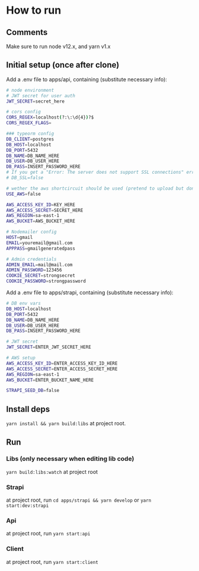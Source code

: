 # How to run

## Comments

Make sure to run node v12.x, and yarn v1.x

## Initial setup (once after clone)

Add a .env file to apps/api, containing (substitute necessary info):

```bash
# node environment
# JWT secret for user auth
JWT_SECRET=secret_here

# cors config
CORS_REGEX=localhost(?:\:\d{4})?$
CORS_REGEX_FLAGS=

### typeorm config
DB_CLIENT=postgres
DB_HOST=localhost
DB_PORT=5432
DB_NAME=DB_NAME_HERE
DB_USER=DB_USER_HERE
DB_PASS=INSERT_PASSWORD_HERE
# If you get a "Error: The server does not support SSL connections" error, uncomment the next line
# DB_SSL=false

# wether the aws shortcircuit should be used (pretend to upload but don't really)
USE_AWS=false

AWS_ACCESS_KEY_ID=KEY_HERE
AWS_ACCESS_SECRET=SECRET_HERE
AWS_REGION=sa-east-1
AWS_BUCKET=AWS_BUCKET_HERE

# Nodemailer config
HOST=gmail
EMAIL=youremail@gmail.com
APPPASS=gmailgeneratedpass

# Admin credentials
ADMIN_EMAIL=mail@mail.com
ADMIN_PASSWORD=123456
COOKIE_SECRET=strongsecret
COOKIE_PASSWORD=strongpassword
```

Add a .env file to apps/strapi, containing (substitute necessary info):

```bash
# DB env vars
DB_HOST=localhost
DB_PORT=5432
DB_NAME=DB_NAME_HERE
DB_USER=DB_USER_HERE
DB_PASS=INSERT_PASSWORD_HERE

# JWT secret
JWT_SECRET=ENTER_JWT_SECRET_HERE

# AWS setup
AWS_ACCESS_KEY_ID=ENTER_ACCESS_KEY_ID_HERE
AWS_ACCESS_SECRET=ENTER_ACCESS_SECRET_HERE
AWS_REGION=sa-east-1
AWS_BUCKET=ENTER_BUCKET_NAME_HERE

STRAPI_SEED_DB=false
```

## Install deps

`yarn install && yarn build:libs` at project root.

## Run

### Libs (only necessary when editing lib code)

`yarn build:libs:watch` at project root

### Strapi

at project root, run `cd apps/strapi && yarn develop` or `yarn start:dev:strapi`

### Api

at project root, run `yarn start:api`

### Client

at project root, run `yarn start:client`
